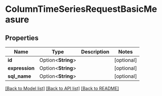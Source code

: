 # ColumnTimeSeriesRequestBasicMeasure

## Properties

Name | Type | Description | Notes
------------ | ------------- | ------------- | -------------
**id** | Option<**String**> |  | [optional]
**expression** | Option<**String**> |  | [optional]
**sql_name** | Option<**String**> |  | [optional]

[[Back to Model list]](../README.md#documentation-for-models) [[Back to API list]](../README.md#documentation-for-api-endpoints) [[Back to README]](../README.md)


